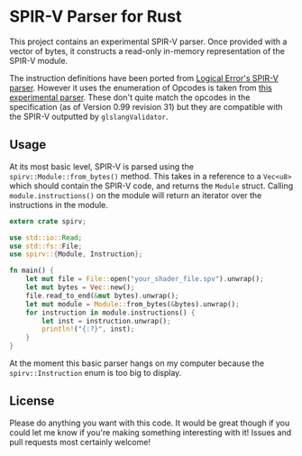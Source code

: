 # SPIR-V Parser for Rust

This project contains an experimental SPIR-V parser.
Once provided with a vector of bytes, it constructs a read-only in-memory representation of the SPIR-V module.

The instruction definitions have been ported from [Logical Error's SPIR-V parser](https://github.com/LogicalError/spir-v-parser).
However it uses the enumeration of Opcodes is taken from [this experimental parser](https://github.com/kusma/SPIR-V). These don't quite match the opcodes in the specification (as of Version 0.99 revision 31) but they are compatible with the SPIR-V outputted by `glslangValidator`.

## Usage

At its most basic level, SPIR-V is parsed using the `spirv::Module::from_bytes()` method. This takes in a reference to a `Vec<u8>` which should contain the SPIR-V code, and returns the `Module` struct. Calling `module.instructions()` on the module will return an iterator over the instructions in the module.

```rust
extern crate spirv;

use std::io::Read;
use std::fs::File;
use spirv::{Module, Instruction};

fn main() {
    let mut file = File::open("your_shader_file.spv").unwrap();
    let mut bytes = Vec::new();
    file.read_to_end(&mut bytes).unwrap();
    let mut module = Module::from_bytes(&bytes).unwrap();
    for instruction in module.instructions() {
        let inst = instruction.unwrap();
        println!("{:?}", inst);
    }
}
```

At the moment this basic parser hangs on my computer because the `spirv::Instruction` enum is too big to display.

## License

Please do anything you want with this code. It would be great though if you could let me know if you're making something interesting with it!
Issues and pull requests most certainly welcome!